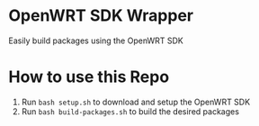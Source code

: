 # OpenWRT SDK Wrapper

Easily build packages using the OpenWRT SDK

# How to use this Repo

1. Run `bash setup.sh` to download and setup the OpenWRT SDK
2. Run `bash build-packages.sh` to build the desired packages